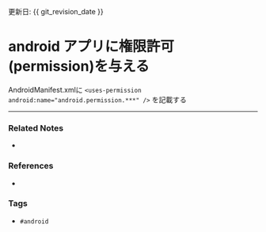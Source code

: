 更新日: {{ git_revision_date }}

# android アプリに権限許可(permission)を与える
AndroidManifest.xmlに
`<uses-permission android:name="android.permission.***" />`
を記載する

---
### Related Notes
- 

### References
- 

### Tags
- `#android`